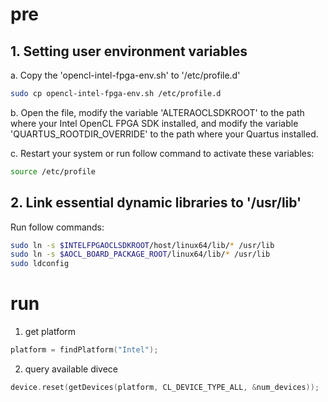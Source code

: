 # pre

## 1. Setting  user environment variables
a. Copy the 'opencl-intel-fpga-env.sh' to '/etc/profile.d'
```bash
sudo cp opencl-intel-fpga-env.sh /etc/profile.d 
``` 
b. Open the file, modify the variable 'ALTERAOCLSDKROOT' to the path where your Intel OpenCL FPGA SDK installed,
and modify the variable 'QUARTUS_ROOTDIR_OVERRIDE' to the path where your Quartus installed.

c. Restart your system or run follow command to activate these variables:
```bash
source /etc/profile
```

## 2. Link essential dynamic libraries to '/usr/lib'
Run follow commands:
```bash
sudo ln -s $INTELFPGAOCLSDKROOT/host/linux64/lib/* /usr/lib
sudo ln -s $AOCL_BOARD_PACKAGE_ROOT/linux64/lib/* /usr/lib
sudo ldconfig
```

# run

1. get platform

```c++
platform = findPlatform("Intel");
```

2. query available divece
```c++
device.reset(getDevices(platform, CL_DEVICE_TYPE_ALL, &num_devices));
```
